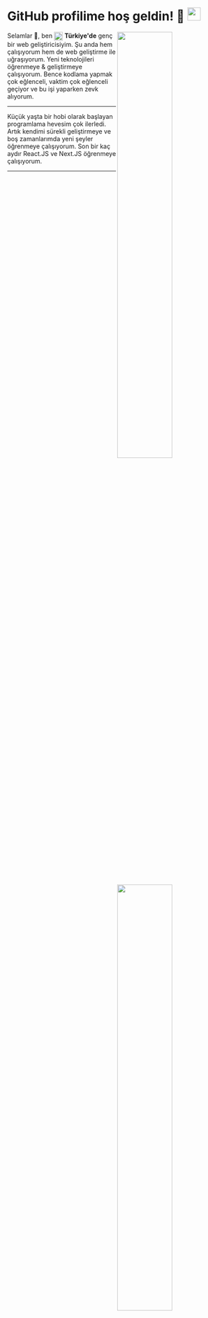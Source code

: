 <h1>GitHub profilime hoş geldin! 👀 <img src="https://media.giphy.com/media/Q7LHmoFwVP6Yc1swZs/giphy.gif" height="30px"></h1>

<img width="50%" align="right" src="https://github-readme-stats.vercel.app/api?username=uyg4rugurlu&count_private=true&show_icons=true&theme=tokyonight&hide_border=true&include_all_commits=true">
<img width="50%" height="1px" align="right" src="https://i.imgur.com/DkKayja.png">
<img width="50%" align="right" src="https://github-readme-stats.vercel.app/api/top-langs/?username=uyg4rugurlu&theme=tokyonight&hide_border=true&layout=compact">

Selamlar 👋, ben <img width="20" height="20" align="center" src="https://i.imgur.com/ff547ZT.png"> **Türkiye'de** genç bir web geliştiricisiyim. Şu anda hem çalışıyorum hem de web geliştirme ile uğraşıyorum. Yeni teknolojileri öğrenmeye & geliştirmeye çalışıyorum. Bence kodlama yapmak çok eğlenceli, vaktim çok eğlenceli geçiyor ve bu işi yaparken zevk alıyorum.

---

Küçük yaşta bir hobi olarak başlayan programlama hevesim çok ilerledi. Artık kendimi sürekli geliştirmeye ve boş zamanlarımda yeni şeyler öğrenmeye çalışıyorum. Son bir kaç aydır React.JS ve Next.JS öğrenmeye çalışıyorum.

---
